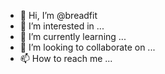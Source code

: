- 👋 Hi, I’m @breadfit
- 👀 I’m interested in ...
- 🌱 I’m currently learning ...
- 💞️ I’m looking to collaborate on ...
- 📫 How to reach me ...

<!---
breadfit/breadfit is a ✨ special ✨ repository because its `README.md` (this file) appears on your GitHub profile.
You can click the Preview link to take a look at your changes.
--->
